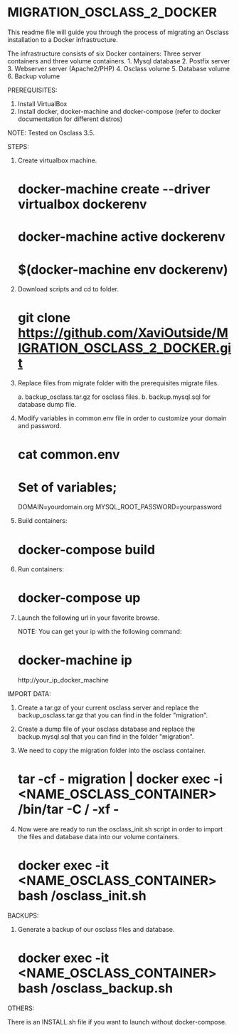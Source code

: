 # MIGRATION_OSCLASS_2_DOCKER

This readme file will guide you through the process of migrating an Osclass installation to a Docker infrastructure.

The infrastructure consists of six Docker containers: Three server containers and three volume containers.
		1. Mysql database
		2. Postfix server
		3. Webserver server (Apache2/PHP)
		4. Osclass volume
		5. Database volume
		6. Backup volume

PREREQUISITES:

1. Install VirtualBox
2. Install docker, docker-machine and docker-compose (refer to docker documentation for different distros)

NOTE: Tested on Osclass 3.5.

STEPS:

1. Create virtualbox machine.

     # docker-machine create --driver virtualbox dockerenv 
     # docker-machine active dockerenv
     # $(docker-machine env dockerenv)

2. Download scripts and cd to folder.

     # git clone https://github.com/XaviOutside/MIGRATION_OSCLASS_2_DOCKER.git

3. Replace files from migrate folder with the prerequisites migrate files.

	a. backup_osclass.tar.gz for osclass files.
	b. backup.mysql.sql for database dump file.

5. Modify variables in common.env file in order to customize your domain and password.

     # cat common.env 
	# Set of variables;
	DOMAIN=yourdomain.org
	MYSQL_ROOT_PASSWORD=yourpassword

6. Build containers:

     # docker-compose build

7. Run containers:

     # docker-compose up

8. Launch the following url in your favorite browse.

     NOTE: You can get your ip with the following command:
     # docker-machine ip
     
     http://your_ip_docker_machine

IMPORT DATA:

1. Create a tar.gz of your current osclass server and replace the backup_osclass.tar.gz that you can find in the folder "migration".
     
2. Create a dump file of your osclass database and replace the backup.mysql.sql that you can find in the folder "migration".
     
3. We need to copy the migration folder into the osclass container.

     # tar -cf - migration | docker exec -i <NAME_OSCLASS_CONTAINER>  /bin/tar -C / -xf -

4. Now were are ready to run the osclass_init.sh script in order to import the files and database data into our volume containers.

     # docker exec -it <NAME_OSCLASS_CONTAINER> bash /osclass_init.sh

BACKUPS:

1. Generate a backup of our osclass files and database.

     # docker exec -it <NAME_OSCLASS_CONTAINER> bash /osclass_backup.sh

OTHERS:

There is an INSTALL.sh file if you want to launch without docker-compose.

